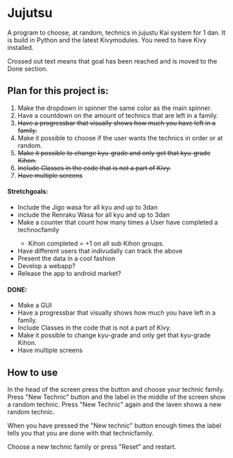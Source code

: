 # Jujutsu
A program to choose, at random, technics in jujustu Kai system for 1 dan.
It is build in Python and the latest Kivymodules. You need to have Kivy installed. 

Crossed out text means that goal has been reached and is moved to the Done section.

<h2>Plan for this project is:</h2>

<ol>
  <li>Make the dropdown in spinner the same color as the main spinner. </li>
  <li>Have a countdown on the amount of technics that are left in a family. </li>
  <li><s>Have a progressbar that visually shows how much you have left in a family. </s></li>
  <li>Make it possible to choose if the user wants the technics in order or at random.</li>
  <li><s>Make it possible to change kyu-grade and only get that kyu-grade Kihon.</s></li> 
  <li><s>Include Classes in the code that is not a part of Kivy.</s></li>
  <li><s>Have multiple screens</s></li> 
</ol>

<h4>Stretchgoals:</h4>
<ul>
   <li>Include the Jigo wasa for all kyu and up to 3dan</li>
   <li>include the Renraku Wasa for all kyu and up to 3dan</li>
   <li>Make a counter that count how many times a User have completed a technocfamily</li>
   <ul>
      <li>Kihon completed = +1 on all sub Kihon groups.</li>
   </ul>
   <li>Have different users that indivudally can track the above</li>
   <li>Present the data in a cool fashion</li>
   <li>Develop a webapp? </li>
   <li>Release the app to android market? </li>

</ul>
  

<h4>DONE:</h4>
<ul>
  <li> Make a GUI</li>
  <li>Have a progressbar that visually shows how much you have left in a family.</li>
  <li>Include Classes in the code that is not a part of Kivy.</li>
  <li>Make it possible to change kyu-grade and only get that kyu-grade Kihon.</li> 
  <li>Have multiple screens</li> 
</ul>




<h2>How to use</h2>
In the head of the screen press the button and choose your technic family. 
Press "New Technic" button and the label in the middle of the screen show a random technic. 
Press "New Technic" again and the laven shows a new random technic.

When you have pressed the "New technic" button enough times the label tells you that you are done with that technicfamily. 

Choose a new technic family or press "Reset" and restart. 
